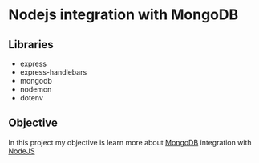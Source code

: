 # Nodejs integration with MongoDB
## Libraries
- express
- express-handlebars
- mongodb
- nodemon
- dotenv

## Objective
In this project my objective is learn more about [MongoDB](https://www.mongodb.com/pt-br) integration with [NodeJS](https://nodejs.org/en/)

